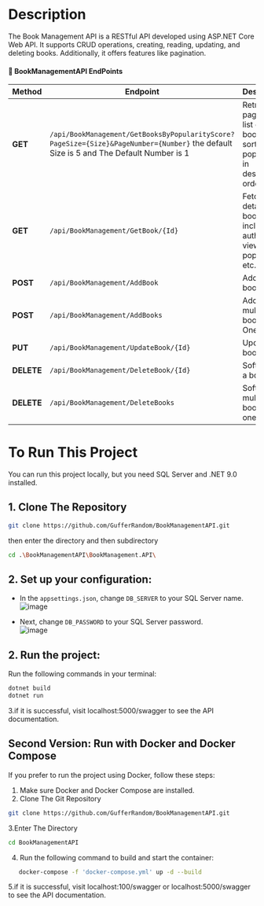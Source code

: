 # Description
The Book Management API is a RESTful API developed using ASP.NET Core Web API. It supports CRUD operations, creating, reading, updating, and deleting books. Additionally, it offers features like pagination.
#### 📖 BookManagementAPI EndPoints
| Method  | Endpoint  | Description |
|---------|----------|-------------|
| **GET** | `/api/BookManagement/GetBooksByPopularityScore?PageSize={Size}&PageNumber={Number}` the default Size is 5 and The Default Number is 1 |Retrieve a paginated list of books sorted by popularity in descending order. |
| **GET** | `/api/BookManagement/GetBook/{Id}` |Fetch details of a book, including author, title, view count, popularity, etc.  |
| **POST** | `/api/BookManagement/AddBook` | Add a new book |
| **POST** | `/api/BookManagement/AddBooks` | Add multiple books or One |
| **PUT** | `/api/BookManagement/UpdateBook/{Id}` | Update a book |
| **DELETE** | `/api/BookManagement/DeleteBook/{Id}` | Soft delete a book  |
| **DELETE** | `/api/BookManagement/DeleteBooks` | Soft delete multiple books or one |

# To Run This Project

You can run this project locally, but you need SQL Server and .NET 9.0 installed.
## 1. Clone The Repository
```bash
git clone https://github.com/GufferRandom/BookManagementAPI.git
```
then enter the directory and then subdirectory 
```bash
cd .\BookManagementAPI\BookManagement.API\
```
## 2. Set up your configuration:

- In the `appsettings.json`, change `DB_SERVER` to your SQL Server name.  
  ![image](https://github.com/user-attachments/assets/151fd13b-2359-4ed2-b430-2579b2365386)

- Next, change `DB_PASSWORD` to your SQL Server password.  
  ![image](https://github.com/user-attachments/assets/2afd3ac9-f8b9-432b-b461-128161809813)

## 2. Run the project:

Run the following commands in your terminal:

```bash
dotnet build
dotnet run
```
3.if it is  successful, visit   localhost:5000/swagger to see the API documentation.

## Second Version: Run with Docker and Docker Compose

If you prefer to run the project using Docker, follow these steps:

1. Make sure Docker and Docker Compose are installed.
2. Clone The Git Repository
 ```bash
git clone https://github.com/GufferRandom/BookManagementAPI.git
```
3.Enter The Directory
```bash
cd BookManagementAPI
```
4. Run the following command to build and start the container:
```bash
   docker-compose -f 'docker-compose.yml' up -d --build
```
5.if it is  successful, visit localhost:100/swagger or  localhost:5000/swagger to see the API documentation.
